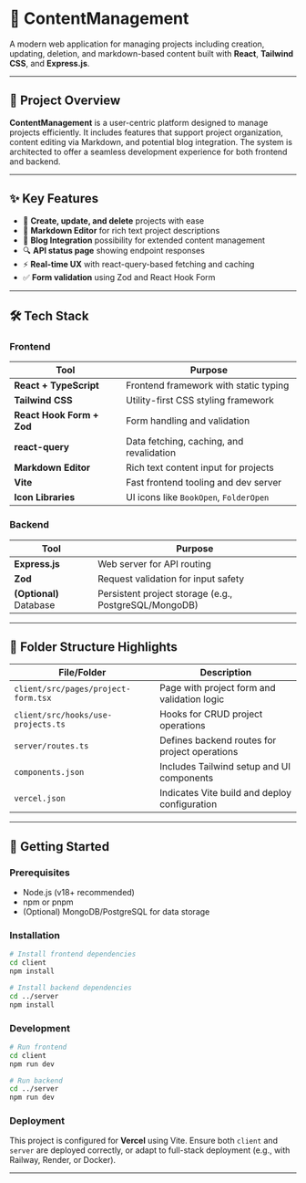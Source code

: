 # 📁 ContentManagement

A modern web application for managing projects including creation, updating, deletion, and markdown-based content built with **React**, **Tailwind CSS**, and **Express.js**.

---

## 🧾 Project Overview

**ContentManagement** is a user-centric platform designed to manage projects efficiently. It includes features that support project organization, content editing via Markdown, and potential blog integration. The system is architected to offer a seamless development experience for both frontend and backend.

---

## ✨ Key Features

* 🔧 **Create, update, and delete** projects with ease
* 📝 **Markdown Editor** for rich text project descriptions
* 📂 **Blog Integration** possibility for extended content management
* 🔍 **API status page** showing endpoint responses
* ⚡ **Real-time UX** with react-query-based fetching and caching
* ✅ **Form validation** using Zod and React Hook Form

---

## 🛠️ Tech Stack

### Frontend

| Tool                      | Purpose                                  |
| ------------------------- | ---------------------------------------- |
| **React + TypeScript**    | Frontend framework with static typing    |
| **Tailwind CSS**          | Utility-first CSS styling framework      |
| **React Hook Form + Zod** | Form handling and validation             |
| **react-query**           | Data fetching, caching, and revalidation |
| **Markdown Editor**       | Rich text content input for projects     |
| **Vite**                  | Fast frontend tooling and dev server     |
| **Icon Libraries**        | UI icons like `BookOpen`, `FolderOpen`   |

### Backend

| Tool                    | Purpose                                               |
| ----------------------- | ----------------------------------------------------- |
| **Express.js**          | Web server for API routing                            |
| **Zod**                 | Request validation for input safety                   |
| **(Optional)** Database | Persistent project storage (e.g., PostgreSQL/MongoDB) |

---

## 📁 Folder Structure Highlights

| File/Folder                         | Description                                   |
| ----------------------------------- | --------------------------------------------- |
| `client/src/pages/project-form.tsx` | Page with project form and validation logic   |
| `client/src/hooks/use-projects.ts`  | Hooks for CRUD project operations             |
| `server/routes.ts`                  | Defines backend routes for project operations |
| `components.json`                   | Includes Tailwind setup and UI components     |
| `vercel.json`                       | Indicates Vite build and deploy configuration |

---

## 🚀 Getting Started

### Prerequisites

* Node.js (v18+ recommended)
* npm or pnpm
* (Optional) MongoDB/PostgreSQL for data storage

### Installation

```bash
# Install frontend dependencies
cd client
npm install

# Install backend dependencies
cd ../server
npm install
```

### Development

```bash
# Run frontend
cd client
npm run dev

# Run backend
cd ../server
npm run dev
```

### Deployment

This project is configured for **Vercel** using Vite. Ensure both `client` and `server` are deployed correctly, or adapt to full-stack deployment (e.g., with Railway, Render, or Docker).

---
